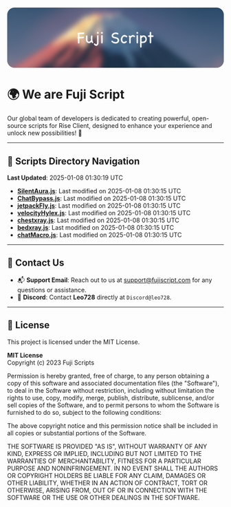 ![Banner](.github/b.webp)

# 🌍 **We are Fuji Script**

Our global team of developers is dedicated to creating powerful, open-source scripts for Rise Client, designed to enhance your experience and unlock new possibilities! 🌟

---
<!-- SCRIPTS_NAVIGATION_START -->
## 📂 **Scripts Directory Navigation**

**Last Updated**: 2025-01-08 01:30:19 UTC

- **[SilentAura.js](scripts/SilentAura.js)**: Last modified on 2025-01-08 01:30:15 UTC
- **[ChatBypass.js](scripts/ChatBypass.js)**: Last modified on 2025-01-08 01:30:15 UTC
- **[jetpackFly.js](scripts/jetpackFly.js)**: Last modified on 2025-01-08 01:30:15 UTC
- **[velocityHylex.js](scripts/velocityHylex.js)**: Last modified on 2025-01-08 01:30:15 UTC
- **[chestxray.js](scripts/chestxray.js)**: Last modified on 2025-01-08 01:30:15 UTC
- **[bedxray.js](scripts/bedxray.js)**: Last modified on 2025-01-08 01:30:15 UTC
- **[chatMacro.js](scripts/chatMacro.js)**: Last modified on 2025-01-08 01:30:15 UTC

<!-- SCRIPTS_NAVIGATION_END -->

---

## 💬 **Contact Us**  
- 📬 **Support Email**: Reach out to us at [support@fujiscript.com](mailto:support@fujiscript.com) for any questions or assistance.  
- 💬 **Discord**: Contact **Leo728** directly at `Discord@leo728`.

---

## 📜 **License**

This project is licensed under the MIT License.  

**MIT License**  
Copyright (c) 2023 Fuji Scripts  

Permission is hereby granted, free of charge, to any person obtaining a copy of this software and associated documentation files (the "Software"), to deal in the Software without restriction, including without limitation the rights to use, copy, modify, merge, publish, distribute, sublicense, and/or sell copies of the Software, and to permit persons to whom the Software is furnished to do so, subject to the following conditions:  

The above copyright notice and this permission notice shall be included in all copies or substantial portions of the Software.  

THE SOFTWARE IS PROVIDED "AS IS", WITHOUT WARRANTY OF ANY KIND, EXPRESS OR IMPLIED, INCLUDING BUT NOT LIMITED TO THE WARRANTIES OF MERCHANTABILITY, FITNESS FOR A PARTICULAR PURPOSE AND NONINFRINGEMENT. IN NO EVENT SHALL THE AUTHORS OR COPYRIGHT HOLDERS BE LIABLE FOR ANY CLAIM, DAMAGES OR OTHER LIABILITY, WHETHER IN AN ACTION OF CONTRACT, TORT OR OTHERWISE, ARISING FROM, OUT OF OR IN CONNECTION WITH THE SOFTWARE OR THE USE OR OTHER DEALINGS IN THE SOFTWARE.  
